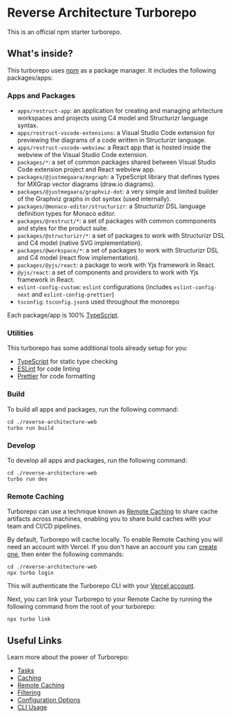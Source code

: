 # Reverse Architecture Turborepo

This is an official npm starter turborepo.

## What's inside?

This turborepo uses [npm](https://www.npmjs.com/) as a package manager. It includes the following packages/apps:

### Apps and Packages

- `apps/restruct-app`: an application for creating and managing arhitecture workspaces and projects using C4 model and Structurizr language syntax.
- `apps/restruct-vscode-extensions`: a Visual Studio Code extension for previewing the diagrams of a code written in Structurizr language.
- `apps/restruct-vscode-webview`: a React app that is hosted inside the webview of the Visual Studio Code extension.
- `packages/*`: a set of common packages shared between Visual Studio Code extension project and React webview app.
- `packages/@justmegaara/mxgraph`: a TypeScript library that defines types for MXGrap vector diagrams (draw.io diagrams).
- `packages/@justmegaara/graphviz-dot`: a very simple and limited builder of the Graphviz graphs in dot syntax (used internally).
- `packages/@monaco-editor/structurizr`: a Structurizr DSL language definition types for Monaco editor.
- `packages/@restruct/*`: a set of packages with common commponents and styles for the product suite.
- `packages/@structurizr/*`: a set of packages to work with Structurizr DSL and C4 model (native SVG implementation).
- `packages/@workspace/*`: a set of packages to work with Structurizr DSL and C4 model (react flow implementation).
- `packages/@yjs/react`: a package to work with Yjs framework in React.
- `@yjs/react`: a set of components and providers to work with Yjs framework in React.
- `eslint-config-custom`: `eslint` configurations (includes `eslint-config-next` and `eslint-config-prettier`)
- `tsconfig`: `tsconfig.json`s used throughout the monorepo

Each package/app is 100% [TypeScript](https://www.typescriptlang.org/).

### Utilities

This turborepo has some additional tools already setup for you:

- [TypeScript](https://www.typescriptlang.org/) for static type checking
- [ESLint](https://eslint.org/) for code linting
- [Prettier](https://prettier.io) for code formatting

### Build

To build all apps and packages, run the following command:

```
cd ./reverse-architecture-web
turbo run build
```

### Develop

To develop all apps and packages, run the following command:

```
cd ./reverse-architecture-web
turbo run dev
```

### Remote Caching

Turborepo can use a technique known as [Remote Caching](https://turbo.build/repo/docs/core-concepts/remote-caching) to share cache artifacts across machines, enabling you to share build caches with your team and CI/CD pipelines.

By default, Turborepo will cache locally. To enable Remote Caching you will need an account with Vercel. If you don't have an account you can [create one](https://vercel.com/signup), then enter the following commands:

```
cd ./reverse-architecture-web
npx turbo login
```

This will authenticate the Turborepo CLI with your [Vercel account](https://vercel.com/docs/concepts/personal-accounts/overview).

Next, you can link your Turborepo to your Remote Cache by running the following command from the root of your turborepo:

```
npx turbo link
```

## Useful Links

Learn more about the power of Turborepo:

- [Tasks](https://turbo.build/repo/docs/core-concepts/monorepos/running-tasks)
- [Caching](https://turbo.build/repo/docs/core-concepts/caching)
- [Remote Caching](https://turbo.build/repo/docs/core-concepts/remote-caching)
- [Filtering](https://turbo.build/repo/docs/core-concepts/monorepos/filtering)
- [Configuration Options](https://turbo.build/repo/docs/reference/configuration)
- [CLI Usage](https://turbo.build/repo/docs/reference/command-line-reference)

